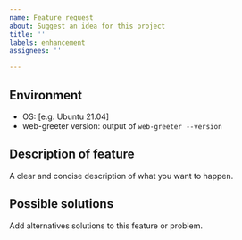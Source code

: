 ```yaml
---
name: Feature request
about: Suggest an idea for this project
title: ''
labels: enhancement
assignees: ''

---
```


## **Environment**
- OS: [e.g. Ubuntu 21.04]
- web-greeter version: output of `web-greeter --version`

## **Description of feature**
A clear and concise description of what you want to happen.

## **Possible solutions**
Add alternatives solutions to this feature or problem.

